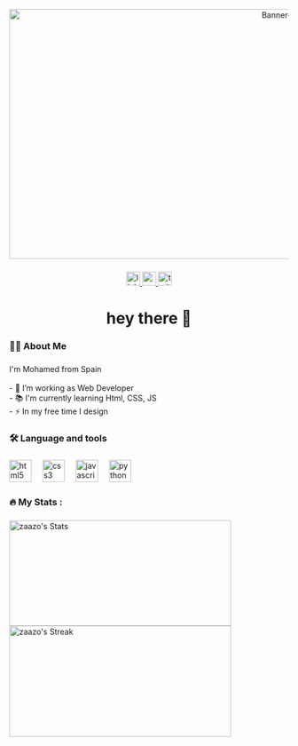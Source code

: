 <div align="center">
  <a href="https://ibb.co/Wttddd9"><img src="https://i.ibb.co/6BBppph/Banner-Gir-Hub.jpg" alt="Banner-Gir-Hub" width="1000" height="450" border="0"></a>
</div>

###

<div align="center">
  <a href="https://www.linkedin.com/in/zazo/" target="_blank">
    <img src="https://img.shields.io/static/v1?message=LinkedIn&logo=linkedin&label=&color=0077B5&logoColor=white&labelColor=&style=for-the-badge" height="25" alt="linkedin logo"  />
  </a>
  <a href="https://www.youtube.com/channel/UCuIyR40Y9BQmGs8MivRAz9Q" target="_blank">
    <img src="https://img.shields.io/static/v1?message=Youtube&logo=youtube&label=&color=FF0000&logoColor=white&labelColor=&style=for-the-badge" height="25" alt="youtube logo"  />
  </a>
  <a href="https://x.com/zaaazo_" target="_blank">
    <img src="https://img.shields.io/static/v1?message=Twitter&logo=twitter&label=&color=1DA1F2&logoColor=white&labelColor=&style=for-the-badge" height="25" alt="twitter logo"  />
  </a>
</div>

###

<h1 align="center">hey there 👋</h1>

###

<h3 align="left">👩‍💻  About Me</h3>

###

<p align="left">I'm Mohamed from Spain<br><br>- 🔭 I’m working as Web Developer<br>- 📚 I'm currently learning Html, CSS, JS<br>- ⚡ In my free time I design</p>

###

<h3 align="left">🛠 Language and tools</h3>

###

<div align="left">
  <img src="https://cdn.jsdelivr.net/gh/devicons/devicon/icons/html5/html5-original.svg" height="40" alt="html5 logo"  />
  <img width="12" />
  <img src="https://cdn.jsdelivr.net/gh/devicons/devicon/icons/css3/css3-original.svg" height="40" alt="css3 logo"  />
  <img width="12" />
  <img src="https://cdn.jsdelivr.net/gh/devicons/devicon/icons/javascript/javascript-original.svg" height="40" alt="javascript logo"  />
  <img width="12" />
  <img src="https://cdn.jsdelivr.net/gh/devicons/devicon/icons/python/python-original.svg" height="40" alt="python logo"  />
</div>

###

<h3 align="left">🔥   My Stats :</h3>

###

<a><img src="https://github-readme-stats.vercel.app/api?username=zaazo&theme=react&show_icons=true&hide_border=true&count_private=true" alt="zaazo's Stats" width="400" height="190"></a>
<a><img src="https://github-readme-streak-stats.herokuapp.com/?user=zaazo&theme=react&hide_border=true" alt="zaazo's Streak" width="400" height="200"></a>

###
